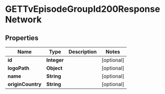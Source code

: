 

# GETTvEpisodeGroupId200ResponseNetwork


## Properties

| Name | Type | Description | Notes |
|------------ | ------------- | ------------- | -------------|
|**id** | **Integer** |  |  [optional] |
|**logoPath** | **Object** |  |  [optional] |
|**name** | **String** |  |  [optional] |
|**originCountry** | **String** |  |  [optional] |




